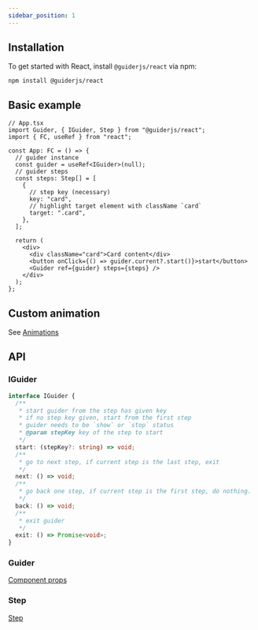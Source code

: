 ```yaml
---
sidebar_position: 1
---
```


## Installation

To get started with React, install `@guiderjs/react` via npm:

```shell
npm install @guiderjs/react
```

## Basic example

```tsx
// App.tsx
import Guider, { IGuider, Step } from "@guiderjs/react";
import { FC, useRef } from "react";

const App: FC = () => {
  // guider instance
  const guider = useRef<IGuider>(null);
  // guider steps
  const steps: Step[] = [
    {
      // step key (necessary)
      key: "card",
      // highlight target element with className `card`
      target: ".card",
    },
  ];

  return (
    <div>
      <div className="card">Card content</div>
      <button onClick={() => guider.current?.start()}>start</button>
      <Guider ref={guider} steps={steps} />
    </div>
  );
};
```

## Custom animation

See [Animations](/docs/Animations)

## API

### IGuider

```ts
interface IGuider {
  /**
   * start guider from the step has given key
   * if no step key given, start from the first step
   * guider needs to be `show` or `stop` status
   * @param stepKey key of the step to start
   */
  start: (stepKey?: string) => void;
  /**
   * go to next step, if current step is the last step, exit
   */
  next: () => void;
  /**
   * go back one step, if current step is the first step, do nothing.
   */
  back: () => void;
  /**
   * exit guider
   */
  exit: () => Promise<void>;
}
```

### Guider

[Component props](/docs/react/Component%20props)

### Step

[Step](/docs/react/Step)

